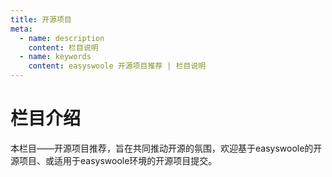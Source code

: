 ```yaml
---
title: 开源项目
meta:
  - name: description
    content: 栏目说明
  - name: keywords
    content: easyswoole 开源项目推荐 | 栏目说明
---
```



# 栏目介绍

本栏目——开源项目推荐，旨在共同推动开源的氛围，欢迎基于easyswoole的开源项目、或适用于easyswoole环境的开源项目提交。
